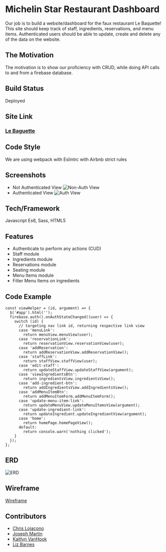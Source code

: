 # Michelin Star Restaurant Dashboard
Our job is to build a website/dashboard for the faux restaurant Le Baquette! This site should keep track of staff, ingredients, reservations, and menu items.
Authenticated users should be able to update, create and delete any of the data on the website.

## The Motivation
The motivation is to show our proficiency with CRUD, while doing API calls to and from a firebase database. 

## Build Status
Deployed

## Site Link
### [Le Baguette](https://michelin-star-35c92.web.app/)

## Code Style
We are using webpack with Eslintrc with Airbnb strict rules

## Screenshots
- Not Authenticated View
![Non-Auth View](https://i.postimg.cc/RVwST618/not-auth-menu.png)
- Authenticated View
![Auth View](https://i.postimg.cc/j20VWc1j/auth-menu.png)

## Tech/Framework
Javascript Es6, Sass, HTML5

## Features
* Authenticate to perform any actions (CUD)
* Staff module
* Ingredients module
* Reservations module
* Seating module
* Menu Items module
* Filter Menu Items on ingredients

## Code Example
```
const viewHelper = (id, argument) => {
  $('#app').html('');
  firebase.auth().onAuthStateChanged((user) => {
    switch (id) {
      // targeting nav link id, returning respective link view
      case 'menuLink':
        return menuView.menuView(user);
      case 'reservationLink':
        return reservationView.reservationView(user);
      case 'addReservation':
        return addReservationView.addReservationView();
      case 'staffLink':
        return staffView.staffView(user);
      case 'edit-staff':
        return updateStaffView.updateStaffView(argument);
      case 'viewIngredientsBtn':
        return ingredientsView.ingredientsView();
      case 'add-ingredient-btn':
        return addIngredientsView.addIngredientsView();
      case 'addMenuItemBtn':
        return addMenuItemForm.addMenuItemForm();
      case 'update-menu-item-link':
        return updateMenuView.updateMenuItemsView(argument);
      case 'update-ingredient-link':
        return updateIngredient.updateIngredientView(argument);
      case 'home':
        return homePage.homePageView();
      default:
        return console.warn('nothing clicked');
    }
  });
};
```

## ERD
![ERD](https://i.postimg.cc/bNRHYqzb/ERD-michelin-star.png)

## Wireframe
[Wireframe](https://www.figma.com/file/mgcTKkbXSx81KxopQasZaw/Wireframe?node-id=0%3A1)

## Contributors
* [Chris Lojacono](https://github.com/chrislojacono)
* [Joseph Martin](https://github.com/josephtmartin)
* [Kaitlyn VanHook](https://github.com/kaitvan)
* [Liz Barnes](https://github.com/liz-barnes)
